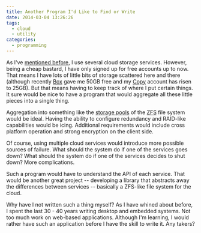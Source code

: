 ```yaml
---
title: Another Program I'd Like to Find or Write
date: 2014-03-04 13:26:26
tags:
  - cloud
  - utility
categories:
  - programming
---
```


As I've [mentioned before](https://yo-dave.com/2013/08/03/cloud-storage-at-copy/), I use several cloud storage services. However, being a cheap bastard, I have only signed up for free accounts up to now. That means I have lots of little bits of storage scattered here and there (although recently [Box](https://www.box.com/) gave me 50GB free and my [Copy](https://www.copy.com/) account has risen to 25GB). But that means having to keep track of where I put certain things. It sure would be nice to have a program that would aggregate all these little pieces into a single thing.

Aggregation into something like the [storage pools](https://en.wikipedia.org/wiki/ZFS#Storage_pools) of the [ZFS](https://en.wikipedia.org/wiki/ZFS) file system would be ideal. Having the ability to configure redundancy and RAID-like capabilities would be icing. Additional requirements would include cross platform operation and strong encryption on the client side.

Of course, using multiple cloud services would introduce more possible sources of failure. What should the system do if one of the services goes down? What should the system do if one of the services decides to shut down? More complications.

Such a program would have to understand the API of each service. That would be another great project -- developing a library that abstracts away the differences between services -- basically a ZFS-like file system for the cloud.

Why have I not written such a thing myself? As I have whined about before, I spent the last 30 - 40 years writing desktop and embedded systems. Not too much work on web-based applications. Although I'm learning, I would rather have such an application before I have the skill to write it. Any takers?